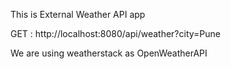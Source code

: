 This is External Weather API app

GET : http://localhost:8080/api/weather?city=Pune

We are using weatherstack as OpenWeatherAPI

